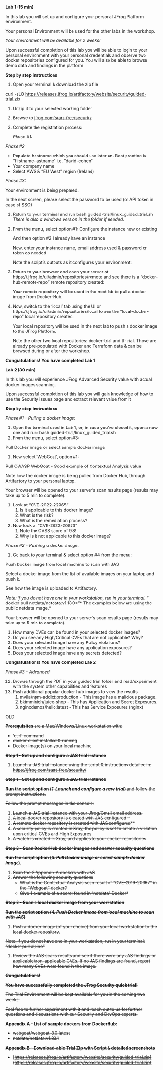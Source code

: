 ﻿**Lab 1 (15 min)**

In this lab you will set up and configure your personal JFrog Platform environment.

Your personal Environment will be used for the other labs in the workshop.

*Your environment will be available for 2 weeks!*

Upon successful completion of this lab you will be able to login to your personal environment with your personal credentials and observe two docker repositories configured for you. You will also be able to browse demo data and findings in the platform

**Step by step instructions**

1. Open your terminal & download the zip file 

curl -sLO <https://releases.jfrog.io/artifactory/website/security/guided-trial.zip>  

1. Unzip it to your selected working folder
1. Browse to [jfrog.com/start-free/security](https://jfrog.com/start-free/security/)
1. Complete the registration process:

   *Phase #1:*

*Phase #2* 

- Populate hostname which you should use later on. Best practice is “firstname-lastname” i.e. ”david-cohen”
- Your company name
- Select AWS & “EU West” region (Ireland)



*Phase #3:*

Your environment is being prepared.

In the next screen, please select the password to be used (or API token in case of SSO)

1. Return to your terminal and run 
   bash guided-trial/linux\_guided\_trial.sh
   *There is also a windows version in the folder if needed.*
1. From the menu, select option #1:
   Configure the instance new or existing


   And then option #2 
   I already have an instance


   Now, enter your instance name, email address used  & password or token as needed

   Note the script’s outputs as it configures your environment:
1. Return to your browser and open your server at https://<your instance name>.jfrog.io/ui/admin/repositories/remote and see there is a “docker-hub-remote-repo” remote repository created:

   Your remote repository will be used in the next lab to pull a docker image from Docker-Hub.
1. Now, switch to the ‘local’ tab using the UI or https://<your instance name>.jfrog.io/ui/admin/repositories/local to see the “local-docker-repo” local repository created:

   Your local repository will be used in the next lab to push a docker image to the JFrog Platform.

   Note the other two local repositories: docker-trial and tf-trial. Those are already pre-populated with Docker and Terraform data & can be browsed during or after the workshop. 

**Congratulations! You have completed Lab 1**



**Lab 2 (30 min)**

In this lab you will experience JFrog Advanced Security value with actual docker images scanning.

Upon successful completion of this lab you will gain knowledge of how to use the Security issues page and extract relevant value from it

**Step by step instructions**

*Phase #1 - Pulling a docker image:*

1. Open the terminal used in Lab 1, or, in case you’ve closed it, open a new one and run:
   bash guided-trial/linux\_guided\_trial.sh
1. From the menu, select option #3:

Pull Docker image or select sample docker image

1. Now select ‘WebGoat’, option #1:

Pull OWASP WebGoat - Good example of Contextual Analysis value

Note how the docker image is being pulled from Docker Hub, through Artifactory to your personal laptop.

Your browser will be opened to your server’s scan results page (results may take up to 5 min to complete).

1. Look at “CVE-2022-22965”
   1. Is it applicable to this docker image?
   1. What is the risk?
   1. What is the remediation process?
1. Now look at “CVE-2023-20873”
   1. Note the CVSS score of 9.8!
   1. Why is it not applicable to this docker image?

*Phase #2 - Pushing a  docker image:*

1. Go back to your terminal & select option #4 from the menu:

Push Docker image from local machine to scan with JAS

Select a docker image from the list of available images on your laptop and push it.

See how the image is uploaded to Artifactory.

*Note: If you do not have one in your workstation, run in your terminal: “* docker pull netdata/netdata:v1.13.0*”* 
The examples below are using the public netdata image.*

Your browser will be opened to your server’s scan results page (results may take up to 5 min to complete).

1. How many CVEs can be found in your selected docker images?
1. Do you see any High/Critical CVEs that are not applicable? Why?
1. Does your selected image have any Policy violations?
1. Does your selected image have any application exposures?
1. Does your selected image have any secrets detected?


**Congratulations! You have completed Lab 2**


*Phase #3 - Advanced*

12. Browse through the PDF in your guided trial folder and read/experiment with the system other capabilities and features
12. Push additional popular docker hub images to view the results
    1. mvila/npm-addict:production - This image has a malicious package.
    1. bkimminich/juice-shop - This has Application and Secret Exposures. 
    1. nginxdemos/hello:latest - This has Service Exposures (nginx)












OLD

~~**Prerequisites** are a Mac/Windows/Linux workstation with:~~ 

- ~~‘curl’  command~~
- ~~docker client installed & running~~
- ~~Docker image(s) on your local machine~~


**~~Step 1 - Set up and configure a JAS trial instance~~**

1. ~~Launch a JAS trial instance using the script & instructions detailed in: <https://jfrog.com/start-free/security/>~~ 

**~~Step 1 - Set up and configure a JAS trial instance~~**

~~**Run the script option (*1. Launch and configure a new trial*)** and follow the prompt instructions.~~

~~Follow the prompt messages in the console:~~

1. ~~Launch a JAS trial instance with your Jfrog/Gmail email address.~~
1. ~~A local docker repository is created with JAS configured~~** 
1. ~~A remote docker repository is created with JAS configured~~** 
1. ~~A security policy is created in Xray, the policy is set to create a violation upon critical CVEs and High Exposures~~ 
1. ~~A watch is created in Xray, and applies to your docker repositories~~ 

**~~Step 2 - Scan DockerHub docker images and answer security questions~~**

~~**Run the script option (*3. Pull Docker image or select sample docker image*)**.~~

1. ~~Scan the 2 Appendix A dockers with JAS~~
1. ~~Answer the following security questions~~
   - ~~What is the Contextual Analysis scan result of “CVE-2019-20367” in the “Webgoat” docker?~~
   - ~~Give 1 example of a secret found in “netdata” Docker?~~

**~~Step 3 - Scan a local docker image from your workstation~~**

**~~Run the script option (*4. Push Docker image from local machine to scan with JAS*)~~**

1. ~~Push a docker image (of your choice) from your local workstation to the local docker repository.~~

~~Note: If you do not have one in your workstation, run in your terminal: “docker pull alpine”~~

1. ~~Review the JAS scans results and see if there were any JAS findings or applicable/non-applicable CVEs. If no JAS findings are found, report how many CVEs were found in the image.~~

**~~Congratulations!~~** 

~~**You have successfully completed the JFrog Security quick trial!**~~ 

~~The Trial Environment will be kept available for you in the coming two weeks.~~

~~Feel free to further experiment with it and reach out to us for further questions and discussions with our Security and DevOps experts.~~

**~~Appendix A - List of sample dockers from DockerHub:~~**

- ~~webgoat/webgoat-8.0:latest~~
- ~~netdata/netdata:v1.33.1~~


**~~Appendix B - Download-able Trial Zip with Script & detailed screenshots~~**

- [~~https://releases.jfrog.io/artifactory/website/security/guided-trial.zip](https://releases.jfrog.io/artifactory/website/security/guided-trial.zip)~~ 




